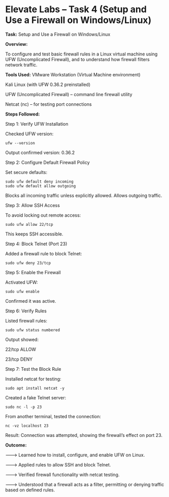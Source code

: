 
# Elevate Labs – Task 4 (Setup and Use a Firewall on Windows/Linux)

**Task:**  Setup and Use a Firewall on Windows/Linux

**Overview:**

To configure and test basic firewall rules in a Linux virtual machine using UFW (Uncomplicated Firewall), and to understand how firewall filters network traffic.

**Tools Used:**
VMware Workstation (Virtual Machine environment)

Kali Linux (with UFW 0.36.2 preinstalled)

UFW (Uncomplicated Firewall) – command line firewall utility

Netcat (nc) – for testing port connections

**Steps Followed:**

Step 1: Verify UFW Installation

Checked UFW version:

    ufw --version


Output confirmed version: 0.36.2

Step 2: Configure Default Firewall Policy

Set secure defaults:

    sudo ufw default deny incoming
    sudo ufw default allow outgoing


Blocks all incoming traffic unless explicitly allowed.
Allows outgoing traffic.

Step 3: Allow SSH Access

To avoid locking out remote access:

    sudo ufw allow 22/tcp


This keeps SSH accessible.

Step 4: Block Telnet (Port 23)

Added a firewall rule to block Telnet:

    sudo ufw deny 23/tcp

Step 5: Enable the Firewall

Activated UFW:

    sudo ufw enable


Confirmed it was active.

Step 6: Verify Rules

Listed firewall rules:

    sudo ufw status numbered


Output showed:

22/tcp ALLOW

23/tcp DENY

Step 7: Test the Block Rule

Installed netcat for testing:

    sudo apt install netcat -y


Created a fake Telnet server:

    sudo nc -l -p 23


From another terminal, tested the connection:

    nc -vz localhost 23


Result: Connection was attempted, showing the firewall’s effect on port 23.

**Outcome:**

---> Learned how to install, configure, and enable UFW on Linux.

---> Applied rules to allow SSH and block Telnet.

---> Verified firewall functionality with netcat testing.

---> Understood that a firewall acts as a filter, permitting or denying traffic based on defined rules.


